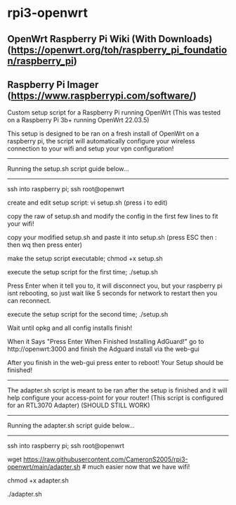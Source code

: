 # rpi3-openwrt

## OpenWrt Raspberry Pi Wiki (With Downloads) (https://openwrt.org/toh/raspberry_pi_foundation/raspberry_pi)

## Raspberry Pi Imager (https://www.raspberrypi.com/software/)

Custom setup script for a Raspberry Pi running OpenWrt (This was tested on a Raspberry Pi 3b+ running OpenWrt 22.03.5)

This setup is designed to be ran on a fresh install of OpenWrt on a raspberry pi, the script will automatically configure your wireless connection to your wifi and setup your vpn configuration!

------------------------------------------------------------------------

Running the setup.sh script guide below...

-----

ssh into raspberry pi; ssh root@openwrt

create and edit setup script: vi setup.sh (press i to edit)

copy the raw of setup.sh and modify the config in the first few lines to fit your wifi!

copy your modified setup.sh and paste it into setup.sh (press ESC then : then wq then press enter)

make the setup script executable; chmod +x setup.sh

execute the setup script for the first time; ./setup.sh

Press Enter when it tell you to, it will disconnect you, but your raspberry pi isnt rebooting, so just wait like 5 seconds for network to restart then you can reconnect.

execute the setup script for the second time; ./setup.sh

Wait until opkg and all config installs finish!

When it Says "Press Enter When Finished Installing AdGuard!" go to http://openwrt:3000 and finish the Adguard install via the web-gui

After you finish in the web-gui press enter to reboot! Your Setup should be finished!

------------------------------------------------------------------------

The adapter.sh script is meant to be ran after the setup is finished and it will help configure your access-point for your router! (This script is configured for an RTL3070 Adapter) (SHOULD STILL WORK)

------------------------------------------------------------------------

Running the adapter.sh script guide below...

-----

ssh into raspberry pi; ssh root@openwrt

wget https://raw.githubusercontent.com/CameronS2005/rpi3-openwrt/main/adapter.sh # much easier now that we have wifi!

chmod +x adapter.sh

./adapter.sh

##
